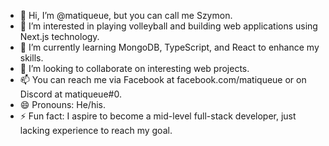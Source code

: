 - 👋 Hi, I’m @matiqueue, but you can call me Szymon.
- 👀 I’m interested in playing volleyball and building web applications using Next.js technology.
- 🌱 I’m currently learning MongoDB, TypeScript, and React to enhance my skills.
- 💞️ I’m looking to collaborate on interesting web projects.
- 📫 You can reach me via Facebook at facebook.com/matiqueue or on Discord at matiqueue#0.
- 😄 Pronouns: He/his.
- ⚡ Fun fact: I aspire to become a mid-level full-stack developer, just lacking experience to reach my goal.
